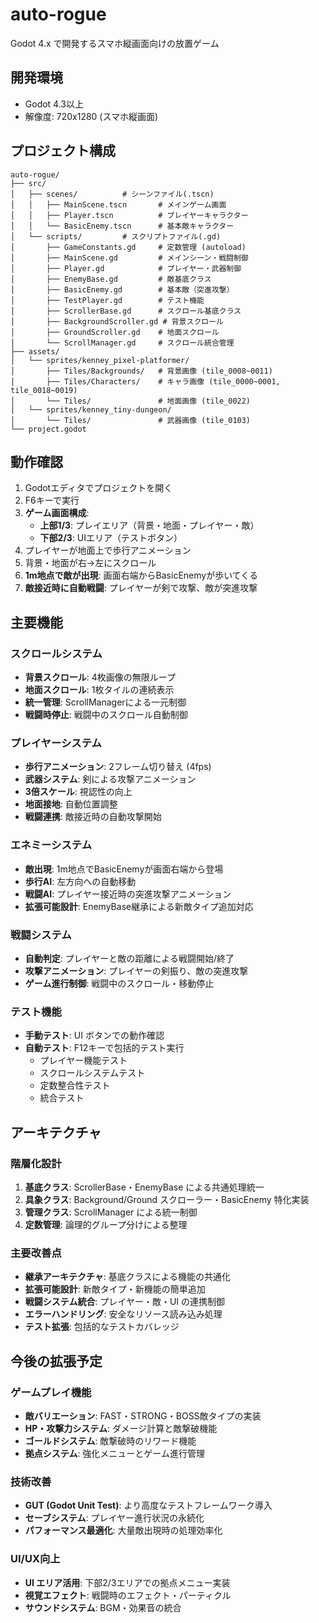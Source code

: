 # auto-rogue

Godot 4.x で開発するスマホ縦画面向けの放置ゲーム

## 開発環境

- Godot 4.3以上
- 解像度: 720x1280 (スマホ縦画面)

## プロジェクト構成

```
auto-rogue/
├── src/
│   ├── scenes/          # シーンファイル(.tscn)
│   │   ├── MainScene.tscn       # メインゲーム画面
│   │   ├── Player.tscn          # プレイヤーキャラクター
│   │   └── BasicEnemy.tscn      # 基本敵キャラクター
│   └── scripts/         # スクリプトファイル(.gd)
│       ├── GameConstants.gd     # 定数管理 (autoload)
│       ├── MainScene.gd         # メインシーン・戦闘制御
│       ├── Player.gd            # プレイヤー・武器制御
│       ├── EnemyBase.gd         # 敵基底クラス
│       ├── BasicEnemy.gd        # 基本敵（突進攻撃）
│       ├── TestPlayer.gd        # テスト機能
│       ├── ScrollerBase.gd      # スクロール基底クラス
│       ├── BackgroundScroller.gd # 背景スクロール
│       ├── GroundScroller.gd    # 地面スクロール
│       └── ScrollManager.gd     # スクロール統合管理
├── assets/
│   └── sprites/kenney_pixel-platformer/
│       ├── Tiles/Backgrounds/   # 背景画像 (tile_0008~0011)
│       ├── Tiles/Characters/    # キャラ画像 (tile_0000~0001, tile_0018~0019)
│       └── Tiles/               # 地面画像 (tile_0022)
│   └── sprites/kenney_tiny-dungeon/
│       └── Tiles/               # 武器画像 (tile_0103)
└── project.godot
```

## 動作確認

1. Godotエディタでプロジェクトを開く
2. F6キーで実行
3. **ゲーム画面構成**:
   - **上部1/3**: プレイエリア（背景・地面・プレイヤー・敵）
   - **下部2/3**: UIエリア（テストボタン）
4. プレイヤーが地面上で歩行アニメーション
5. 背景・地面が右→左にスクロール
6. **1m地点で敵が出現**: 画面右端からBasicEnemyが歩いてくる
7. **敵接近時に自動戦闘**: プレイヤーが剣で攻撃、敵が突進攻撃

## 主要機能

### スクロールシステム
- **背景スクロール**: 4枚画像の無限ループ
- **地面スクロール**: 1枚タイルの連続表示
- **統一管理**: ScrollManagerによる一元制御
- **戦闘時停止**: 戦闘中のスクロール自動制御

### プレイヤーシステム  
- **歩行アニメーション**: 2フレーム切り替え (4fps)
- **武器システム**: 剣による攻撃アニメーション
- **3倍スケール**: 視認性の向上
- **地面接地**: 自動位置調整
- **戦闘連携**: 敵接近時の自動攻撃開始

### エネミーシステム
- **敵出現**: 1m地点でBasicEnemyが画面右端から登場
- **歩行AI**: 左方向への自動移動
- **戦闘AI**: プレイヤー接近時の突進攻撃アニメーション
- **拡張可能設計**: EnemyBase継承による新敵タイプ追加対応

### 戦闘システム
- **自動判定**: プレイヤーと敵の距離による戦闘開始/終了
- **攻撃アニメーション**: プレイヤーの剣振り、敵の突進攻撃
- **ゲーム進行制御**: 戦闘中のスクロール・移動停止

### テスト機能
- **手動テスト**: UI ボタンでの動作確認
- **自動テスト**: F12キーで包括的テスト実行
  - プレイヤー機能テスト
  - スクロールシステムテスト  
  - 定数整合性テスト
  - 統合テスト

## アーキテクチャ

### 階層化設計
1. **基底クラス**: ScrollerBase・EnemyBase による共通処理統一
2. **具象クラス**: Background/Ground スクローラー・BasicEnemy 特化実装
3. **管理クラス**: ScrollManager による統一制御
4. **定数管理**: 論理的グループ分けによる整理

### 主要改善点
- **継承アーキテクチャ**: 基底クラスによる機能の共通化
- **拡張可能設計**: 新敵タイプ・新機能の簡単追加
- **戦闘システム統合**: プレイヤー・敵・UI の連携制御
- **エラーハンドリング**: 安全なリソース読み込み処理
- **テスト拡張**: 包括的なテストカバレッジ

## 今後の拡張予定

### ゲームプレイ機能
- **敵バリエーション**: FAST・STRONG・BOSS敵タイプの実装
- **HP・攻撃力システム**: ダメージ計算と敵撃破機能
- **ゴールドシステム**: 敵撃破時のリワード機能
- **拠点システム**: 強化メニューとゲーム進行管理

### 技術改善
- **GUT (Godot Unit Test)**: より高度なテストフレームワーク導入
- **セーブシステム**: プレイヤー進行状況の永続化
- **パフォーマンス最適化**: 大量敵出現時の処理効率化

### UI/UX向上
- **UI エリア活用**: 下部2/3エリアでの拠点メニュー実装
- **視覚エフェクト**: 戦闘時のエフェクト・パーティクル
- **サウンドシステム**: BGM・効果音の統合
